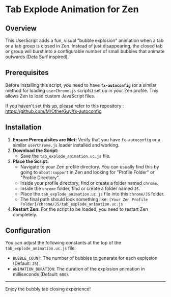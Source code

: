 # Tab Explode Animation for Zen

## Overview

This UserScript adds a fun, visual "bubble explosion" animation when a tab or a tab group is closed in Zen. Instead of just disappearing, the closed tab or group will burst into a configurable number of small bubbles that animate outwards (Deta Surf inspired).


## Prerequisites

Before installing this script, you need to have **`fx-autoconfig`** (or a similar method for loading `userChrome.js` scripts) set up in your Zen profile. This allows Zen to load custom JavaScript files.

If you haven't set this up, please refer to this repository : https://github.com/MrOtherGuy/fx-autoconfig

## Installation

1.  **Ensure Prerequisites are Met:** Verify that you have `fx-autoconfig` or a similar `userChrome.js` loader installed and working.
2.  **Download the Script:**
    *   Save the `tab_explode_animation.uc.js` file.
3.  **Place the Script:**
    *   Navigate to your Zen profile directory. You can usually find this by going to `about:support` in Zen and looking for "Profile Folder" or "Profile Directory".
    *   Inside your profile directory, find or create a folder named `chrome`.
    *   Inside the `chrome` folder, find or create a folder named `JS`.
    *   Place the `tab_explode_animation.uc.js` file into this `chrome/JS` folder.
    *   The final path should look something like: `[Your Zen Profile Folder]/chrome/JS/tab_explode_animation.uc.js`
4.  **Restart Zen:** For the script to be loaded, you need to restart Zen completely.

## Configuration

You can adjust the following constants at the top of the `tab_explode_animation.uc.js` file:

*   `BUBBLE_COUNT`: The number of bubbles to generate for each explosion (Default: `25`).
*   `ANIMATION_DURATION`: The duration of the explosion animation in milliseconds (Default: `600`).

---

Enjoy the bubbly tab closing experience! 
